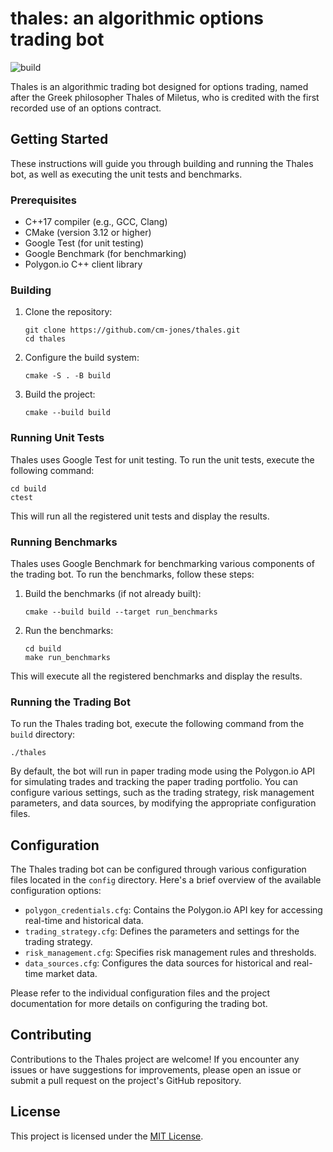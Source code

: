 # thales: an algorithmic options trading bot

![build](https://github.com/cm-jones/thales/actions/workflows/ci.yml/badge.svg)


Thales is an algorithmic trading bot designed for options trading, named after the Greek philosopher Thales of Miletus, who is credited with the first recorded use of an options contract.

## Getting Started

These instructions will guide you through building and running the Thales bot, as well as executing the unit tests and benchmarks.

### Prerequisites

- C++17 compiler (e.g., GCC, Clang)
- CMake (version 3.12 or higher)
- Google Test (for unit testing)
- Google Benchmark (for benchmarking)
- Polygon.io C++ client library

### Building

1. Clone the repository:
   ```
   git clone https://github.com/cm-jones/thales.git
   cd thales
   ```

2. Configure the build system:
   ```
   cmake -S . -B build
   ```

3. Build the project:
   ```
   cmake --build build
   ```

### Running Unit Tests

Thales uses Google Test for unit testing. To run the unit tests, execute the following command:

```
cd build
ctest
```

This will run all the registered unit tests and display the results.

### Running Benchmarks

Thales uses Google Benchmark for benchmarking various components of the trading bot. To run the benchmarks, follow these steps:

1. Build the benchmarks (if not already built):
   ```
   cmake --build build --target run_benchmarks
   ```

2. Run the benchmarks:
   ```
   cd build
   make run_benchmarks
   ```

This will execute all the registered benchmarks and display the results.

### Running the Trading Bot

To run the Thales trading bot, execute the following command from the `build` directory:

```
./thales
```

By default, the bot will run in paper trading mode using the Polygon.io API for simulating trades and tracking the paper trading portfolio. You can configure various settings, such as the trading strategy, risk management parameters, and data sources, by modifying the appropriate configuration files.

## Configuration

The Thales trading bot can be configured through various configuration files located in the `config` directory. Here's a brief overview of the available configuration options:

- `polygon_credentials.cfg`: Contains the Polygon.io API key for accessing real-time and historical data.
- `trading_strategy.cfg`: Defines the parameters and settings for the trading strategy.
- `risk_management.cfg`: Specifies risk management rules and thresholds.
- `data_sources.cfg`: Configures the data sources for historical and real-time market data.

Please refer to the individual configuration files and the project documentation for more details on configuring the trading bot.

## Contributing

Contributions to the Thales project are welcome! If you encounter any issues or have suggestions for improvements, please open an issue or submit a pull request on the project's GitHub repository.

## License

This project is licensed under the [MIT License](LICENSE).
